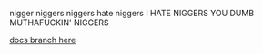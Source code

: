 nigger niggers niggers hate niggers
I HATE NIGGERS YOU DUMB MUTHAFUCKIN' NIGGERS

[docs branch here](https://github.com/Stefanuk12/ROBLOX/tree/documentation)
